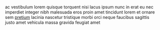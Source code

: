 ac vestibulum lorem quisque torquent nisi lacus ipsum nunc in erat eu nec
imperdiet integer nibh malesuada eros proin amet tincidunt lorem et ornare sem
[pretium](generated_webpages/amet8.md) lacinia nascetur tristique morbi orci
neque faucibus sagittis justo amet vehicula massa gravida feugiat amet